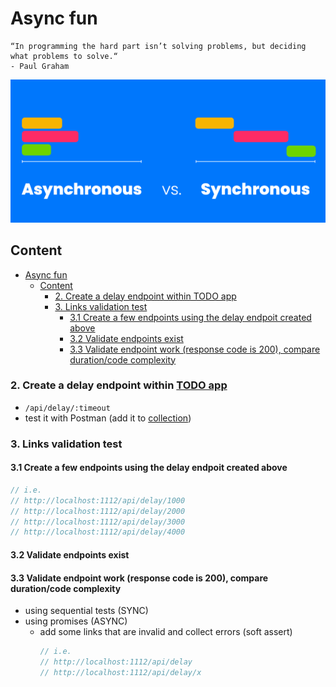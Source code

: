 # Async fun

```text
“In programming the hard part isn’t solving problems, but deciding what problems to solve.“
- Paul Graham
```

![](../resource/image/_9_async_sync_timeline.png)

## Content

- [Async fun](#async-fun)
  - [Content](#content)
    - [2. Create a delay endpoint within TODO app](#2-create-a-delay-endpoint-within-todo-app)
    - [3. Links validation test](#3-links-validation-test)
      - [3.1 Create a few endpoints using the delay endpoit created above](#31-create-a-few-endpoints-using-the-delay-endpoit-created-above)
      - [3.2 Validate endpoints exist](#32-validate-endpoints-exist)
      - [3.3 Validate endpoint work (response code is 200), compare duration/code complexity](#33-validate-endpoint-work-response-code-is-200-compare-durationcode-complexity)

### 2. Create a delay endpoint within [TODO app](https://github.com/danrusu/node-js-todo-app)

- `/api/delay/:timeout`
- test it with Postman (add it to [collection](https://github.com/danrusu/node-js-todo-app/tree/master/postman))

### 3. Links validation test

#### 3.1 Create a few endpoints using the delay endpoit created above

```javascript
// i.e.
// http://localhost:1112/api/delay/1000
// http://localhost:1112/api/delay/2000
// http://localhost:1112/api/delay/3000
// http://localhost:1112/api/delay/4000
```

#### 3.2 Validate endpoints exist

#### 3.3 Validate endpoint work (response code is 200), compare duration/code complexity

- using sequential tests (SYNC)
- using promises (ASYNC)
  - add some links that are invalid and collect errors (soft assert)
    ```javascript
    // i.e.
    // http://localhost:1112/api/delay
    // http://localhost:1112/api/delay/x
    ```
